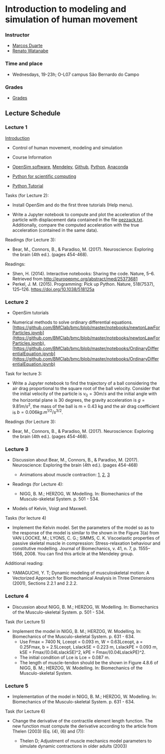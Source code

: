 # Introduction to modeling and simulation of human movement

### Instructor  
- [Marcos Duarte](http://pesquisa.ufabc.edu.br/bmclab/people/marcos-duarte/)
- [Renato Watanabe](pesquisa.ufabc.edu.br/bmclab/pessoal/renato/)

### Time and place  
- Wednesdays, 19-23h; O-L07 campus São Bernardo do Campo

### Grades

* [Grades](https://docs.google.com/spreadsheets/d/e/2PACX-1vS0vCERbEbcBLo_4fjZh5pl4i6-6Bk8fRCTnqWc0LI0CzTnXq5wSYSz5ojaG5Uda0mSf5xL6k0Ml06c/pubhtml)

## Lecture Schedule

### Lecture 1

[Introduction](MotorControl2019_0.pdf)

 * Control of human movement, modeling and simulation  
 * Course Information   
 * [OpenSim software](https://simtk.org/projects/opensim), [Mendeley](https://www.mendeley.com), [Github](https://www.github.com), [Python](https://www.python.org/), [Anaconda](https://www.anaconda.com/) 


 * [Python for scientific computing](http://nbviewer.jupyter.org/github/BMClab/bmc/blob/master/notebooks/PythonForScientificComputing.ipynb)
 * [Python Tutorial](https://nbviewer.jupyter.org/github/BMClab/bmc/blob/master/notebooks/PythonTutorial.ipynb)
 
Tasks (for Lecture 2):

*  Install OpenSim and do the first three tutorials (Help menu).

- Write a Jupyter notebook to compute and plot the acceleration of the particle with displacement data contained in the file [pezzack.txt](http://isbweb.org/data/pezzack/index.html). Additionally, compare the computed acceleration with the true acceleration (contained in the same data).
 


 Readings (for Lecture 3):

* Bear, M., Connors, B., & Paradiso, M. (2017). Neuroscience: Exploring the brain (4th ed.). (pages 454-468).

 Readings:

* Shen, H. (2014). Interactive notebooks: Sharing the code. Nature, 5–6. Retrieved from http://europepmc.org/abstract/med/25373681  
* Perkel, J. M. (2015). Programming: Pick up Python. Nature, 518(7537), 125–126. https://doi.org/10.1038/518125a
 

### Lecture 2

* OpenSim tutorials

* Numerical methods to solve ordinary differential equations. [https://github.com/BMClab/bmc/blob/master/notebooks/newtonLawForParticles.ipynb](https://github.com/BMClab/bmc/blob/master/notebooks/newtonLawForParticles.ipynb),[https://github.com/BMClab/bmc/blob/master/notebooks/OrdinaryDifferentialEquation.ipynb](https://github.com/BMClab/bmc/blob/master/notebooks/OrdinaryDifferentialEquation.ipynb)

 
 Task for lecture 3:
 
 * Write a Jupyter notebook to find the trajectory of a ball considering the air drag proportional to the square root of the ball velocity. Consider that the initial velocity of the particle is $v_0 = 30 m/s$ and the initial angle with the horizontal plane is 30 degrees, the gravity acceleration is $g = 9.81 m/s^2$, the mass of the ball is m = 0.43 kg and the air drag coefficient is $b= 0.006 kg.m^{1/2}/s^{3/2}$.

Readings (for Lecture 3):

* Bear, M., Connors, B., & Paradiso, M. (2017). Neuroscience: Exploring the brain (4th ed.). (pages 454-468).

### Lecture 3

 * Discussion about Bear, M., Connors, B., & Paradiso, M. (2017). Neuroscience: Exploring the brain (4th ed.). (pages 454-468) 
   + Animations about muscle contraction: [1](https://youtu.be/GrHsiHazpsw), [2](https://youtu.be/jqy0i1KXUO4), [3](https://www.youtube.com/watch?v=m0UiYgnWaU8)  

* Readings (for Lecture 4):
 
    + NIGG, B. M.; HERZOG, W. Modelling. In: Biomechanics of the Musculo-skeletal System.  p. 501 - 534.

 * Models of Kelvin, Voigt and Maxwell.    
   
  Tasks (for lecture 4)
  
  * Implement the Kelvin model. Set the parameters of the model so as to the response of the model is similar to the shown in the Figure 3(a) from VAN LOOCKE, M.; LYONS, C. G.; SIMMS, C. K. Viscoelastic properties of passive skeletal muscle in compression: Stress-relaxation behaviour and constitutive modelling. Journal of Biomechanics, v. 41, n. 7, p. 1555–1566, 2008. You can find this article at the Mendeley group.

  Additional reading:
  
  * YAMAGUCHI, Y. T; Dynamic modeling of musculoskeletal motion: A Vectorized Approach for Biomechanical Analysis in Three Dimensions (2001), Sections 2.2.1 and 2.2.2.
  
### Lecture 4

* Discussion about NIGG, B. M.; HERZOG, W. Modelling. In: Biomechanics of the Musculo-skeletal System.  p. 501 - 534.

Task (for Lecture 5)

- Implement the model in NIGG, B. M.; HERZOG, W. Modelling. In: Biomechanics of the Musculo-skeletal System.  p. 631 - 634. 
    - Use Fmax = 7400 N, Lceopt = 0.093 m, W = 0.63Lceopt, a = 0.25Fmax, b = 2.5Lceopt, LslackSE = 0.223 m, LslackPE = 0.093 m, kSE = Fmax/(0.04LslackSE)^2, kPE = Fmax/(0.04LslackPE)^2.
    - The initial condition of Lce is Lce = 0.087 m.
    - The length of muscle-tendon should be the shown in Figure 4.8.6 of   NIGG, B. M.; HERZOG, W. Modelling. In: Biomechanics of the Musculo-skeletal System. 

### Lecture 5

  - Implementation of the model in NIGG, B. M.; HERZOG, W. Modelling. In: Biomechanics of the Musculo-skeletal System.  p. 631 - 634.

  Task (for Lecture 6)
  
  * Change the derivative of the contractile element length function. The new function must compute the derivative according to the article from Thelen (2003) (Eq. (4), (6) and (7)):
  
    + Thelen D; Adjustment of muscle mechanics model parameters to simulate dynamic contractions in older adults (2003)